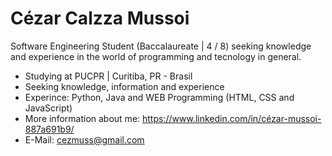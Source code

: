 # Cézar Calzza Mussoi

Software Engineering Student (Baccalaureate | 4 / 8) seeking knowledge and experience in the world of programming and tecnology in general.

- Studying at PUCPR | Curitiba, PR - Brasil
- Seeking knowledge, information and experience
- Experince: Python, Java and  WEB Programming (HTML, CSS and JavaScript)
- More information about me: https://www.linkedin.com/in/cézar-mussoi-887a691b9/
- E-Mail: cezmuss@gmail.com
